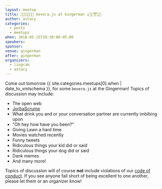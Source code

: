 ```yaml
---
layout: meetup
title: 🥤🍾🍷🍻🍹🍼 bevera.js at Gingerman ☕️🥛🥃🍸🍺🍶
author: astacy
categories:
  - posts
  - meetups
when: 2018-05-15T19:30:00-05:00
speakers:
sponsor:
venue: gingerman
after: gingerman
organizers:
  - lingram
  - astacy
---
```


Come out tomorrow <x-date>{{ site.categories.meetups[0].when | date_to_xmlschema }}</x-date>, for some `bevera.js` at the Gingerman! Topics of discussion may include:

* The open web
* [JorbaScrump](https://twitter.com/davatron5000/status/369187413291065344)
* What drink you and or your conversation partner are currently imbibing upon
* "Oh hey how have you been?"
* Giving Lawn a hard time
* Movies watched recently
* Funny tweets
* Ridiculous things your kid did or said
* Ridiculous things your dog did or said
* Dank memes
* And many more!

Topics of discussion will of course **not** include violations of our [code of conduct](https://austinjavascript.com/austinjs-code-of-conduct/). If you see anyone fall short of being excellent to one another, please let them or an organizer know!
